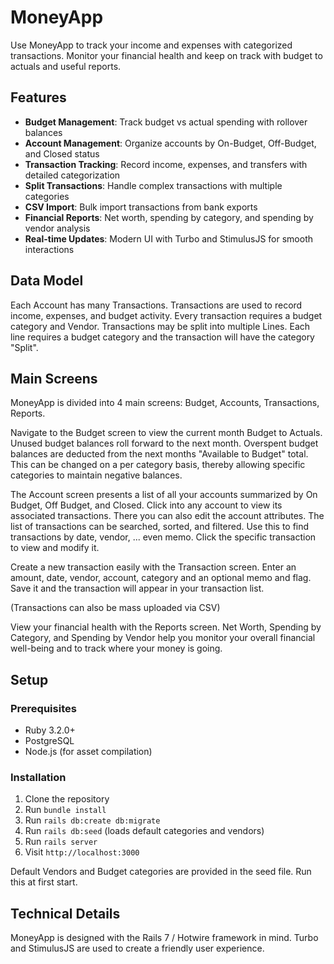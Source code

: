 # MoneyApp

Use MoneyApp to track your income and expenses with categorized transactions.
Monitor your financial health and keep on track with budget to actuals and 
useful reports.

## Features

- **Budget Management**: Track budget vs actual spending with rollover balances
- **Account Management**: Organize accounts by On-Budget, Off-Budget, and Closed status
- **Transaction Tracking**: Record income, expenses, and transfers with detailed categorization
- **Split Transactions**: Handle complex transactions with multiple categories
- **CSV Import**: Bulk import transactions from bank exports
- **Financial Reports**: Net worth, spending by category, and spending by vendor analysis
- **Real-time Updates**: Modern UI with Turbo and StimulusJS for smooth interactions

## Data Model

Each Account has many Transactions. Transactions are used to record income, 
expenses, and budget activity. Every transaction requires a budget category
and Vendor. Transactions may be split into multiple Lines. Each line requires a 
budget category and the transaction will have the category "Split".

## Main Screens

MoneyApp is divided into 4 main screens: Budget, Accounts, Transactions, Reports.

Navigate to the Budget screen to view the current month Budget to Actuals.
Unused budget balances roll forward to the next month. Overspent budget balances
are deducted from the next months "Available to Budget" total. This can be 
changed on a per category basis, thereby allowing specific categories to maintain
negative balances.

The Account screen presents a list of all your accounts summarized by On Budget,
Off Budget, and Closed. Click into any account to view its associated transactions.
There you can also edit the account attributes. The list of transactions can be 
searched, sorted, and filtered. Use this to find transactions by date, vendor, ...
even memo. Click the specific transaction to view and modify it.

Create a new transaction easily with the Transaction screen. Enter an amount,
date, vendor, account, category and an optional memo and flag. Save it and the 
transaction will appear in your transaction list.

(Transactions can also be mass uploaded via CSV)

View your financial health with the Reports screen. Net Worth, Spending by
Category, and Spending by Vendor help you monitor your overall financial well-being
and to track where your money is going.

## Setup

### Prerequisites
- Ruby 3.2.0+
- PostgreSQL
- Node.js (for asset compilation)

### Installation
1. Clone the repository
2. Run `bundle install`
3. Run `rails db:create db:migrate`
4. Run `rails db:seed` (loads default categories and vendors)
5. Run `rails server`
6. Visit `http://localhost:3000`

Default Vendors and Budget categories are provided in the seed file.
Run this at first start.

## Technical Details

MoneyApp is designed with the Rails 7 / Hotwire framework in mind. Turbo and 
StimulusJS are used to create a friendly user experience.